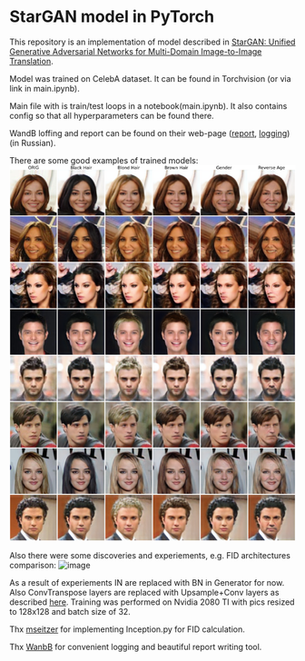 # StarGAN model in PyTorch

This repository is an implementation of model described in [StarGAN: Unified Generative Adversarial Networks for Multi-Domain Image-to-Image Translation](https://arxiv.org/pdf/1711.09020v3.pdf). 

Model was trained on CelebA dataset. It can be found in Torchvision (or via link in main.ipynb).

Main file with is train/test loops in a notebook(main.ipynb). It also contains config so that all hyperparameters can be found there.

WandB loffing and report can be found on their web-page ([report](https://wandb.ai/kirili4ik/dgm-ht2/reports/-2-DGM-StarGan---Vmlldzo1MjE1NTk), [logging](https://wandb.ai/kirili4ik/dgm-ht2?workspace=user-kirili4ik)) (in Russian).

There are some good examples of trained models:
![alt text](https://github.com/Kirili4ik/StarGAN/blob/main/samples_base.png "samples")

Also there were some discoveries and experiements, e.g. FID architectures comparison:
![image](https://user-images.githubusercontent.com/30757466/110873817-a279a400-82e3-11eb-890c-e1bab8991086.png)

As a result of experiements IN are replaced with BN in Generator for now. Also ConvTranspose layers are replaced with Upsample+Conv layers as described [here](https://distill.pub/2016/deconv-checkerboard/). Training was performed on Nvidia 2080 TI with pics resized to 128x128 and batch size of 32.

Thx [mseitzer](https://github.com/mseitzer/pytorch-fid) for implementing Inception.py for FID calculation.

Thx [WanbB](https://wandb.ai/) for convenient logging and beautiful report writing tool.
